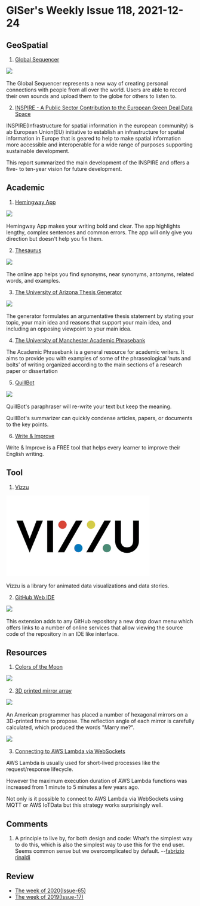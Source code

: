 # GISer's Weekly Issue 118, 2021-12-24

## GeoSpatial

1. [Global Sequencer](https://globalsequencer.com/)

![](https://cdn.beekka.com/blogimg/asset/202112/bg2021120805.webp)

The Global Sequencer represents a new way of creating personal connections with people from all over the world. Users are able to record their own sounds and upload them to the globe for others to listen to.

2. [INSPIRE - A Public Sector Contribution to the European Green Deal Data Space](https://www.researchgate.net/publication/355481941_INSPIRE_-_A_Public_Sector_Contribution_to_the_European_Green_Deal_Data_Space)

INSPIRE(Infrastructure for spatial information in the european community) is ab European Union(EU) initiative to establish an infrastructure for spatial information in Europe that is geared to help to make spatial information more accessible and interoperable for a wide range of purposes supporting sustainable development.

This report summarized the main development of the INSPIRE and offers a five- to ten-year vision for future development.

## Academic

1. [Hemingway App](https://hemingwayapp.com/)

![](https://pic1.zhimg.com/80/v2-c4bea25dd0f1de51c8f4c697f2c7b2af_720w.jpg?source=1940ef5c)

Hemingway App makes your writing bold and clear. The app highlights lengthy, complex sentences and common errors. The app will only give you direction but doesn't help you fix them.

2. [Thesaurus](https://www.thesaurus.com/)

![](https://pica.zhimg.com/80/v2-6d30c7c8c98582eb5f245d7466c9e4f4_720w.jpg?source=1940ef5c)

The online app helps you find synonyms, near synonyms, antonyms, related words, and examples.

3. [The University of Arizona Thesis Generator](https://writingcenter.uagc.edu/thesis-generator)

![](https://pic2.zhimg.com/80/v2-a3210aaa1bf0be3e39bc65d25849c4c0_720w.jpg?source=1940ef5c)

The generator formulates an argumentative thesis statement by stating your topic, your main idea and reasons that support your main idea, and including an opposing viewpoint to your main idea.

4. [The University of Manchester Academic Phrasebank](https://www.phrasebank.manchester.ac.uk/)

The Academic Phrasebank is a general resource for academic writers. It aims to provide you with examples of some of the phraseological ‘nuts and bolts’ of writing organized according to the main sections of a research paper or dissertation

5. [QuillBot](https://quillbot.com/)

![](https://quillbot.com/help/article_attachments/360100297794/mceclip1.png)

QuillBot's paraphraser will re-write your text but keep the meaning.

QuillBot's summarizer can quickly condense articles, papers, or documents to the key points.

6. [Write & Improve](https://writeandimprove.com/)

Write & Improve is a FREE tool that helps every learner to improve their English writing.

## Tool

1. [Vizzu](https://github.com/vizzuhq/vizzu-lib)

![](https://github.com/vizzuhq/vizzu-lib-doc/raw/main/docs/readme/infinite-60.gif)

Vizzu is a library for animated data visualizations and data stories.

2. [GitHub Web IDE](https://github.com/zvizvi/GitHub-Web-IDE)

![](https://cdn.beekka.com/blogimg/asset/202111/bg2021111504.jpg)

This extension adds to any GitHub repository a new drop down menu which offers links to a number of online services that allow viewing the source code of the repository in an IDE like interface.

## Resources

1. [Colors of the Moon](https://greenflash.photo/greenflash-gallery/greenflash-gallery/portfolio/colors-of-the-moon/)

![](https://greenflash.photo/wp-content/uploads/2020/11/Colors-of-the-Moon-619x639.jpeg)

2. [3D printed mirror array](https://github.com/bencbartlett/3D-printed-mirror-array)

![](https://github.com/bencbartlett/3D-printed-mirror-array/raw/main/img/IMG_3009.jpeg)

An American programmer has placed a number of hexagonal mirrors on a 3D-printed frame to propose. The reflection angle of each mirror is carefully calculated, which produced the words "Marry me?".

![](https://cdn.beekka.com/blogimg/asset/202111/bg2021111208.jpg)

3. [Connecting to AWS Lambda via WebSockets](https://menubar.io/connecting-to-aws-lambda-via-websockets)

AWS Lambda is usually used for short-lived processes like the request/response lifecycle.

However the maximum execution duration of AWS Lambda functions was increased from 1 minute to 5 minutes a few years ago.

Not only is it possible to connect to AWS Lambda via WebSockets using MQTT or AWS IoTData but this strategy works surprisingly well.

## Comments

1. A principle to live by, for both design and code: What’s the simplest way to do this, which is also the simplest way to use this for the end user. Seems common sense but we overcomplicated by default.
   --[fabrizio rinaldi](https://twitter.com/linuz90/status/1473640958168293388)

## Review

- [The week of 2020(Issue-65)](https://github.com/lkcozy/weekly/blob/master/docs/2020/issue-65.md)
- [The week of 2019(Issue-17)](https://github.com/lkcozy/weekly/blob/master/docs/2019/issue-17.md)
